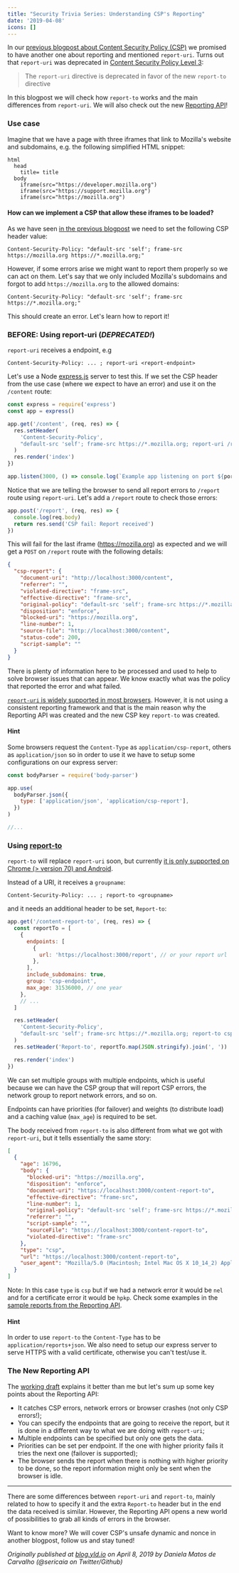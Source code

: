```yaml
---
title: "Security Trivia Series: Understanding CSP's Reporting"
date: '2019-04-08'
icons: []
---
```


In our [previous blogpost about Content Security Policy (CSP)](/blog/2019-02-25/security-trivia-series-hints-on-default-src-csp-directive) we promised to have another one about reporting and mentioned `report-uri`. Turns out that `report-uri` was deprecated in [Content Security Policy Level 3](https://www.w3.org/TR/CSP3/#changes-from-level-2):

> The `report-uri` directive is deprecated in favor of the new `report-to` directive

In this blogpost we will check how `report-to` works and the main differences from `report-uri`. We will also check out the new [Reporting API](https://w3c.github.io/reporting/)!

### Use case

Imagine that we have a page with three iframes that link to Mozilla's website and subdomains, e.g. the following simplified HTML snippet:

```pug
html
  head
    title= title
  body
    iframe(src="https://developer.mozilla.org")
    iframe(src="https://support.mozilla.org")
    iframe(src="https://mozilla.org")
```

#### How can we implement a CSP that allow these iframes to be loaded?

As we have seen [in the previous blogpost](/blog/2019-02-25/security-trivia-series-hints-on-default-src-csp-directive) we need to set the following CSP header value:

`Content-Security-Policy: "default-src 'self'; frame-src https://mozilla.org https://*.mozilla.org;"`

However, if some errors arise we might want to report them properly so we can act on them. Let's say that we only included Mozilla's subdomains and forgot to add `https://mozilla.org` to the allowed domains:

`Content-Security-Policy: "default-src 'self'; frame-src https://*.mozilla.org;"`

This should create an error. Let's learn how to report it!

### BEFORE: Using report-uri (_DEPRECATED!_)

`report-uri` receives a endpoint, e.g

`Content-Security-Policy: ... ; report-uri <report-endpoint>`

Let's use a Node [express.js](https://expressjs.com/) server to test this. If we set the CSP header from the use case (where we expect to have an error) and use it on the `/content` route:

```js
const express = require('express')
const app = express()

app.get('/content', (req, res) => {
  res.setHeader(
    'Content-Security-Policy',
    "default-src 'self'; frame-src https://*.mozilla.org; report-uri /report"
  )
  res.render('index')
})

app.listen(3000, () => console.log(`Example app listening on port ${port}!`))
```

Notice that we are telling the browser to send all report errors to `/report` route using `report-uri`. Let's add a `/report` route to check those errors:

```js
app.post('/report', (req, res) => {
  console.log(req.body)
  return res.send('CSP fail: Report received')
})
```

This will fail for the last iframe (https://mozilla.org) as expected and we will get a `POST` on `/report` route with the following details:

```json
{
  "csp-report": {
    "document-uri": "http://localhost:3000/content",
    "referrer": "",
    "violated-directive": "frame-src",
    "effective-directive": "frame-src",
    "original-policy": "default-src 'self'; frame-src https://*.mozilla.org; report-uri /report",
    "disposition": "enforce",
    "blocked-uri": "https://mozilla.org",
    "line-number": 1,
    "source-file": "http://localhost:3000/content",
    "status-code": 200,
    "script-sample": ""
  }
}
```

There is plenty of information here to be processed and used to help to solve browser issues that can appear. We know exactly what was the policy that reported the error and what failed.

[`report-uri` is widely supported in most browsers](https://developer.mozilla.org/en-US/docs/Web/HTTP/Headers/Content-Security-Policy/report-uri#Browser_compatibility). However, it is not using a consistent reporting framework and that is the main reason why the Reporting API was created and the new CSP key `report-to` was created.

#### Hint

Some browsers request the `Content-Type` as `application/csp-report`, others as `application/json` so in order to use it we have to setup some configurations on our express server:

```js
const bodyParser = require('body-parser')

app.use(
  bodyParser.json({
    type: ['application/json', 'application/csp-report'],
  })
)

//...
```

### Using **[report-to](https://w3c.github.io/webappsec-csp/#directive-report-to)**

`report-to` will replace `report-uri` soon, but currently [it is only supported on Chrome (> version 70) and Android](https://developer.mozilla.org/en-US/docs/Web/HTTP/Headers/Content-Security-Policy/report-to#Browser_compatibility).

Instead of a URI, it receives a `groupname`:

`Content-Security-Policy: ... ; report-to <groupname>`

and it needs an additional header to be set, `Report-to`:

```js
app.get('/content-report-to', (req, res) => {
  const reportTo = [
    {
      endpoints: [
        {
          url: 'https://localhost:3000/report', // or your report url
        },
      ],
      include_subdomains: true,
      group: 'csp-endpoint',
      max_age: 31536000, // one year
    },
    // ...
  ]

  res.setHeader(
    'Content-Security-Policy',
    "default-src 'self'; frame-src https://*.mozilla.org; report-to csp-endpoint;"
  )
  res.setHeader('Report-to', reportTo.map(JSON.stringify).join(', '))

  res.render('index')
})
```

We can set multiple groups with multiple endpoints, which is useful because we can have the CSP group that will report CSP errors, the network group to report network errors, and so on.

Endpoints can have priorities (for failover) and weights (to distribute load) and a caching value (`max_age`) is required to be set.

The body received from `report-to` is also different from what we got with `report-uri`, but it tells essentially the same story:

```json
[
  {
    "age": 16796,
    "body": {
      "blocked-uri": "https://mozilla.org",
      "disposition": "enforce",
      "document-uri": "https://localhost:3000/content-report-to",
      "effective-directive": "frame-src",
      "line-number": 1,
      "original-policy": "default-src 'self'; frame-src https://*.mozilla.org; report-to csp-endpoint;",
      "referrer": "",
      "script-sample": "",
      "sourceFile": "https://localhost:3000/content-report-to",
      "violated-directive": "frame-src"
    },
    "type": "csp",
    "url": "https://localhost:3000/content-report-to",
    "user_agent": "Mozilla/5.0 (Macintosh; Intel Mac OS X 10_14_2) AppleWebKit/537.36 (KHTML, like Gecko) Chrome/73.0.3683.86 Safari/537.36"
  }
]
```

Note: In this case `type` is `csp` but if we had a network error it would be `nel` and for a certificate error it would be `hpkp`. Check some examples in the [sample reports from the Reporting API](https://w3c.github.io/reporting/#sample-reports).

#### Hint

In order to use `report-to` the `Content-Type` has to be `application/reports+json`. We also need to setup our express server to serve HTTPS with a valid certificate, otherwise you can't test/use it.

### The New Reporting API

The [working draft](https://w3c.github.io/reporting/) explains it better than me but let's sum up some key points about the Reporting API:

- It catches CSP errors, network errors or browser crashes (not only CSP errors!);
- You can specify the endpoints that are going to receive the report, but it is done in a different way to what we are doing with `report-uri`;
- Multiple endpoints can be specified but only one gets the data.
- Priorities can be set per endpoint. If the one with higher priority fails it tries the next one (failover is supported);
- The browser sends the report when there is nothing with higher priority to be done, so the report information might only be sent when the browser is idle.

---

There are some differences between `report-uri` and `report-to`, mainly related to how to specify it and the extra `Report-to` header but in the end the data received is similar. However, the Reporting API opens a new world of possibilities to grab all kinds of errors in the browser.

Want to know more? We will cover CSP's unsafe dynamic and nonce in another blogpost, follow us and stay tuned!

_Originally published at [blog.yld.io](https://blog.yld.io/) on April 8, 2019 by Daniela Matos de Carvalho (@sericaia on Twitter/Github)_
